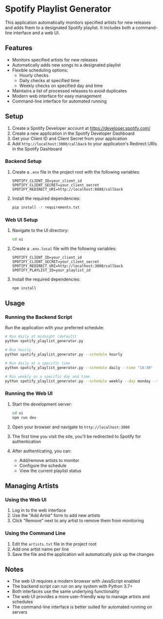 # Spotify Playlist Generator

This application automatically monitors specified artists for new releases and adds them to a designated Spotify playlist. It includes both a command-line interface and a web UI.

## Features

- Monitors specified artists for new releases
- Automatically adds new songs to a designated playlist
- Flexible scheduling options:
  - Hourly checks
  - Daily checks at specified time
  - Weekly checks on specified day and time
- Maintains a list of processed releases to avoid duplicates
- Modern web interface for easy management
- Command-line interface for automated running

## Setup

1. Create a Spotify Developer account at https://developer.spotify.com/
2. Create a new application in the Spotify Developer Dashboard
3. Get your Client ID and Client Secret from your application
4. Add `http://localhost:3000/callback` to your application's Redirect URIs in the Spotify Dashboard

### Backend Setup

1. Create a `.env` file in the project root with the following variables:
   ```
   SPOTIFY_CLIENT_ID=your_client_id
   SPOTIFY_CLIENT_SECRET=your_client_secret
   SPOTIFY_REDIRECT_URI=http://localhost:8888/callback
   ```

2. Install the required dependencies:
   ```bash
   pip install -r requirements.txt
   ```

### Web UI Setup

1. Navigate to the UI directory:
   ```bash
   cd ui
   ```

2. Create a `.env.local` file with the following variables:
   ```
   SPOTIFY_CLIENT_ID=your_client_id
   SPOTIFY_CLIENT_SECRET=your_client_secret
   SPOTIFY_REDIRECT_URI=http://localhost:3000/callback
   SPOTIFY_PLAYLIST_ID=your_playlist_id
   ```

3. Install the required dependencies:
   ```bash
   npm install
   ```

## Usage

### Running the Backend Script

Run the application with your preferred schedule:
```bash
# Run daily at midnight (default)
python spotify_playlist_generator.py

# Run hourly
python spotify_playlist_generator.py --schedule hourly

# Run daily at a specific time
python spotify_playlist_generator.py --schedule daily --time "14:30"

# Run weekly on a specific day and time
python spotify_playlist_generator.py --schedule weekly --day monday --time "09:00"
```

### Running the Web UI

1. Start the development server:
   ```bash
   cd ui
   npm run dev
   ```

2. Open your browser and navigate to `http://localhost:3000`

3. The first time you visit the site, you'll be redirected to Spotify for authentication
4. After authenticating, you can:
   - Add/remove artists to monitor
   - Configure the schedule
   - View the current playlist status

## Managing Artists

### Using the Web UI
1. Log in to the web interface
2. Use the "Add Artist" form to add new artists
3. Click "Remove" next to any artist to remove them from monitoring

### Using the Command Line
1. Edit the `artists.txt` file in the project root
2. Add one artist name per line
3. Save the file and the application will automatically pick up the changes

## Notes

- The web UI requires a modern browser with JavaScript enabled
- The backend script can run on any system with Python 3.7+
- Both interfaces use the same underlying functionality
- The web UI provides a more user-friendly way to manage artists and schedules
- The command-line interface is better suited for automated running on servers 